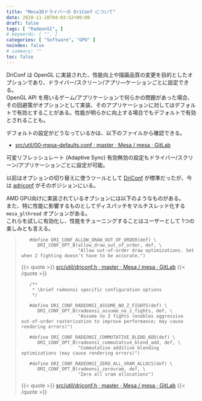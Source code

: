 ```yaml
---
title: "Mesa3Dドライバーの DriConf について"
date: 2020-11-28T04:03:52+09:00
draft: false
tags: [ "RadeonSI", ]
# keywords: [ "", ]
categories: [ "Software", "GPU" ]
noindex: false
# summary: ""
toc: false
---
```


DriConf は OpenGL に実装された、性能向上や描画品質の変更を目的としたオプションであり、ドライバー/スクリーン/アプリ―ケーションごとに設定できる。  
OpenGL API を用いるゲーム/アプリケーションで何らかの問題があった場合、その回避策がオプションとして実装、そのアプリケーションに対してはデフォルトで有効とすることがある。性能が明らかに向上する場合でもデフォルトで有効とされることも。  

デフォルトの設定がどうなっているかは、以下のファイルから確認できる。  

 * [src/util/00-mesa-defaults.conf · master · Mesa / mesa · GitLab](https://gitlab.freedesktop.org/mesa/mesa/-/blob/master/src/util/00-mesa-defaults.conf) 

可変リフレッシュレート (Adaptive Sync) 有効無効の設定もドライバー/スクリーン/アプリケーションごとに設定が可能。  

以前はオプションの切り替えに使うツールとして [DriConf](https://dri.freedesktop.org/wiki/DriConf/) が標準だったが、今は [adriconf](https://gitlab.freedesktop.org/mesa/adriconf) がそのポジションにいる。  

AMD GPU向けに実装されているオプションには以下のようなものがある。  
また、特に性能に影響するものとしてディスパッチをマルチスレッド化する `mesa_glthread` オプションがある。  
これらを試しに有効化し、性能をチューニングすることはユーザーとして 1つの楽しみとも言える。  


 >        #define DRI_CONF_ALLOW_DRAW_OUT_OF_ORDER(def) \
 >           DRI_CONF_OPT_B(allow_draw_out_of_order, def, \
 >                          "Allow out-of-order draw optimizations. Set when Z fighting doesn't have to be accurate.")
 > {{< quote >}} [src/util/driconf.h · master · Mesa / mesa · GitLab](https://gitlab.freedesktop.org/mesa/mesa/-/blob/master/src/util/driconf.h) {{< /quote >}}
 >
 >        /**
 >         * \brief radeonsi specific configuration options
 >         */
 >        
 >        #define DRI_CONF_RADEONSI_ASSUME_NO_Z_FIGHTS(def) \
 >           DRI_CONF_OPT_B(radeonsi_assume_no_z_fights, def, \
 >                          "Assume no Z fights (enables aggressive out-of-order rasterization to improve performance; may cause rendering errors)")
 >        
 >        #define DRI_CONF_RADEONSI_COMMUTATIVE_BLEND_ADD(def) \
 >           DRI_CONF_OPT_B(radeonsi_commutative_blend_add, def, \
 >                          "Commutative additive blending optimizations (may cause rendering errors)")
 >        
 >        #define DRI_CONF_RADEONSI_ZERO_ALL_VRAM_ALLOCS(def) \
 >           DRI_CONF_OPT_B(radeonsi_zerovram, def, \
 >                          "Zero all vram allocations")
 >
 > {{< quote >}} [src/util/driconf.h · master · Mesa / mesa · GitLab](https://gitlab.freedesktop.org/mesa/mesa/-/blob/master/src/util/driconf.h) {{< /quote >}}
